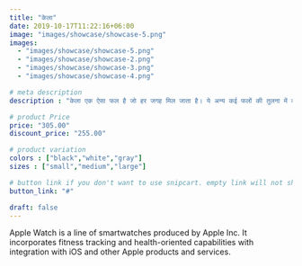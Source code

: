 ```yaml
---
title: "केला"
date: 2019-10-17T11:22:16+06:00
image: "images/showcase/showcase-5.png"
images: 
  - "images/showcase/showcase-5.png"
  - "images/showcase/showcase-2.png"
  - "images/showcase/showcase-3.png"
  - "images/showcase/showcase-4.png"

# meta description
description : "केला एक ऐसा फल है जो हर जगह मिल जाता है। ये अन्य कई फलों की तुलना में काफी सस्ता भी होता है, जिस कारण ये हर कोई इसे खरीद सकता है। केले में विटामिन, प्रोटीन और अन्य पोषक तत्व भरपूर मात्रा में होते हैं। इससे ये काफी स्वास्थ्यवद्र्धक होते हैं।"

# product Price
price: "305.00"
discount_price: "255.00"

# product variation
colors : ["black","white","gray"]
sizes : ["small","medium","large"]

# button link if you don't want to use snipcart. empty link will not show button
button_link: "#"

draft: false
---
```


Apple Watch is a line of smartwatches produced by Apple Inc. It incorporates fitness tracking and health-oriented capabilities with integration with iOS and other Apple products and services.
